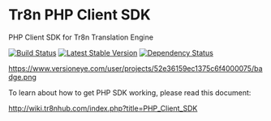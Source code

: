 Tr8n PHP Client SDK
==================

PHP Client SDK for Tr8n Translation Engine

[![Build Status](https://travis-ci.org/tr8n/tr8n_php_clientsdk.png?branch=master)](https://travis-ci.org/tr8n/tr8n_php_clientsdk)
[![Latest Stable Version](https://poser.pugx.org/tr8n/tr8n-client-sdk/v/stable.png)](https://packagist.org/packages/tr8n/tr8n-client-sdk)
[![Dependency Status](https://www.versioneye.com/php/tr8n:tr8n-client-sdk/dev-master/badge.png)](https://www.versioneye.com/php/tr8n:tr8n-client-sdk/dev-master)

https://www.versioneye.com/user/projects/52e36159ec1375c6f4000075/badge.png

To learn about how to get PHP SDK working, please read this document:

http://wiki.tr8nhub.com/index.php?title=PHP_Client_SDK
